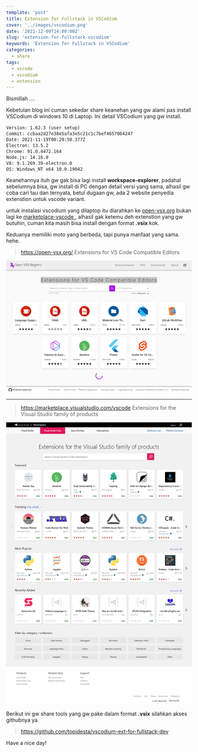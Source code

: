 ```yaml
---
template: 'post'
title: Extension for Fullstack in VSCodium
cover: '../images/vscodium.png'
date: '2021-12-09T14:00:00Z'
slug: 'extension-for-fullstack-vscodium'
keywords: 'Extension for Fullstack in VSCodium'
categories:
  - share
tags:
  - vscode
  - vscodium
  - extension
---
```


Bismillah ....

Kebetulan blog ini cuman sekedar share keanehan yang gw alami pas install VSCodium di windows 10 di Laptop. Ini detail VSCodium yang gw install.

```
Version: 1.62.3 (user setup)
Commit: ccbaa2d27e38e5afa3e5c21c1c7bef4657064247
Date: 2021-11-19T00:29:50.377Z
Electron: 13.5.2
Chrome: 91.0.4472.164
Node.js: 14.16.0
V8: 9.1.269.39-electron.0
OS: Windows_NT x64 10.0.19042
```

Keanehannya ituh gw gak bisa lagi install **workspace-explorer**, padahal sebelumnya bisa, gw install di PC dengan detail versi yang sama, alhasil gw coba cari tau dan ternyata, betul dugaan gw, ada 2 website penyedia extenstion untuk vscode variant.

untuk instalasi vscodium yang dilaptop itu diarahkan ke [open-vsx.org](https://open-vsx.org/) bukan lagi ke [marketplace-vscode ](https://marketplace.visualstudio.com/vscode), alhasil gak ketemu deh extenstion yang gw butuhin, cuman kita masih bisa install dengan format **.vsix** kok.

Keduanya memiliki moto yang berbeda, tapi punya manfaat yang sama. hehe.

> https://open-vsx.org/
> Extensions for VS Code Compatible Editors

![VSCodium](../images/open-vsx-org.png)

---

> https://marketplace.visualstudio.com/vscode
> Extensions for the Visual Studio family of products

![VSCode](../images/marketplace-vscode.png)

Berikut ini gw share tools yang gw pake dalam format **.vsix** silahkan akses githubnya ya.

> https://github.com/topidesta/vscodium-ext-for-fullstack-dev

Have a nice day!